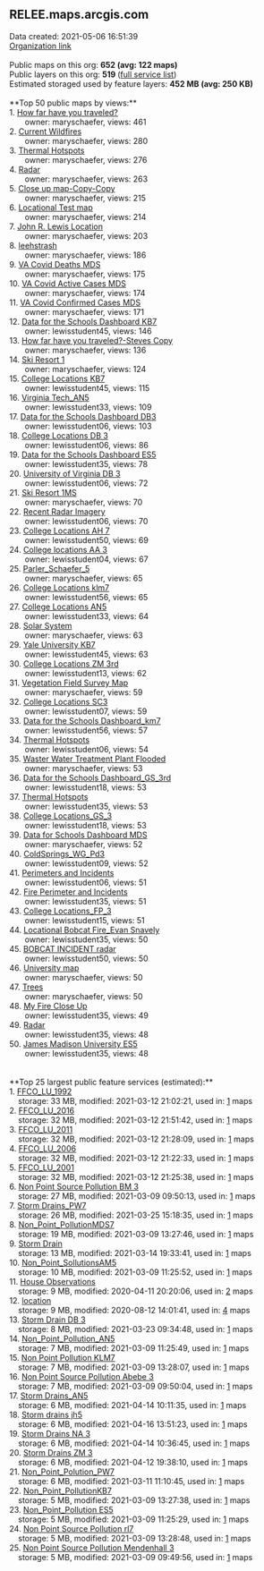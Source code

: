 <h2>RELEE.maps.arcgis.com</h2> Data created: 2021-05-06 16:51:39 <br /><a target='new' href='https://RELEE.maps.arcgis.com'>Organization link</a><br /><br />Public maps on this org: <b>652 (avg: 122 maps)</b><br />Public layers on this org: <b>519 </b>(<a target='new' href='https://services.arcgis.com/1M7rzE2cxInTcq5H/ArcGIS/rest/services'>full service list</a>)<br />Estimated storaged used by feature layers: <b>452 MB (avg: 250 KB)</b><br /><br />**Top 50 public maps by views:**<br />  1. <a target='new' href='https://www.arcgis.com/home/item.html?id=64422785306d4d7fbea73e0520550910'>How far have you traveled?</a> <br />  &nbsp;&nbsp;&nbsp;&nbsp; &nbsp;&nbsp;owner: maryschaefer, views: 461<br />  2. <a target='new' href='https://www.arcgis.com/home/item.html?id=4c74d46410d74703a266129a8ed3a966'>Current Wildfires</a> <br />  &nbsp;&nbsp;&nbsp;&nbsp; &nbsp;&nbsp;owner: maryschaefer, views: 280<br />  3. <a target='new' href='https://www.arcgis.com/home/item.html?id=4510ecd2030c4b5e8bb4544223a3d73c'>Thermal Hotspots</a> <br />  &nbsp;&nbsp;&nbsp;&nbsp; &nbsp;&nbsp;owner: maryschaefer, views: 276<br />  4. <a target='new' href='https://www.arcgis.com/home/item.html?id=f016f6eee0c44f5a9cf48306f6f8fd61'>Radar</a> <br />  &nbsp;&nbsp;&nbsp;&nbsp; &nbsp;&nbsp;owner: maryschaefer, views: 263<br />  5. <a target='new' href='https://www.arcgis.com/home/item.html?id=1cde0142a8f64025aef1cf8d1a278950'>Close up map-Copy-Copy</a> <br />  &nbsp;&nbsp;&nbsp;&nbsp; &nbsp;&nbsp;owner: maryschaefer, views: 215<br />  6. <a target='new' href='https://www.arcgis.com/home/item.html?id=513534cc33934ca4b7b714e798a7a390'>Locational Test map</a> <br />  &nbsp;&nbsp;&nbsp;&nbsp; &nbsp;&nbsp;owner: maryschaefer, views: 214<br />  7. <a target='new' href='https://www.arcgis.com/home/item.html?id=6af3b202929a414db9ebed5536f305e9'>John R. Lewis Location</a> <br />  &nbsp;&nbsp;&nbsp;&nbsp; &nbsp;&nbsp;owner: maryschaefer, views: 203<br />  8. <a target='new' href='https://www.arcgis.com/home/item.html?id=46b4d098bb0f450db512d3b7d40b6587'>leehstrash</a> <br />  &nbsp;&nbsp;&nbsp;&nbsp; &nbsp;&nbsp;owner: maryschaefer, views: 186<br />  9. <a target='new' href='https://www.arcgis.com/home/item.html?id=e8e5ae1482b548898b1a80c844666002'>VA Covid Deaths MDS</a> <br />  &nbsp;&nbsp;&nbsp;&nbsp; &nbsp;&nbsp;owner: maryschaefer, views: 175<br />  10. <a target='new' href='https://www.arcgis.com/home/item.html?id=37b40b2efb4948408847d8c5b276dd7d'>VA Covid Active Cases MDS</a> <br />  &nbsp;&nbsp;&nbsp;&nbsp; &nbsp;&nbsp;owner: maryschaefer, views: 174<br />  11. <a target='new' href='https://www.arcgis.com/home/item.html?id=c45a4428e49146e9a26d515c330649c9'>VA Covid Confirmed Cases MDS</a> <br />  &nbsp;&nbsp;&nbsp;&nbsp; &nbsp;&nbsp;owner: maryschaefer, views: 171<br />  12. <a target='new' href='https://www.arcgis.com/home/item.html?id=f6653dbe60374bf88c57d8559656b2a1'>Data for the Schools Dashboard KB7</a> <br />  &nbsp;&nbsp;&nbsp;&nbsp; &nbsp;&nbsp;owner: lewisstudent45, views: 146<br />  13. <a target='new' href='https://www.arcgis.com/home/item.html?id=927c5976ef67455a8a46f6a238595fbb'>How far have you traveled?-Steves Copy</a> <br />  &nbsp;&nbsp;&nbsp;&nbsp; &nbsp;&nbsp;owner: maryschaefer, views: 136<br />  14. <a target='new' href='https://www.arcgis.com/home/item.html?id=5da06f4696bd443f8abbce09dcfbc7c1'>Ski Resort 1</a> <br />  &nbsp;&nbsp;&nbsp;&nbsp; &nbsp;&nbsp;owner: maryschaefer, views: 124<br />  15. <a target='new' href='https://www.arcgis.com/home/item.html?id=b8501778570845f488f92bd905b7e4ab'>College Locations KB7</a> <br />  &nbsp;&nbsp;&nbsp;&nbsp; &nbsp;&nbsp;owner: lewisstudent45, views: 115<br />  16. <a target='new' href='https://www.arcgis.com/home/item.html?id=66466f8f6acc450cbb8e6c2e8cdc95a7'>Virginia Tech_AN5</a> <br />  &nbsp;&nbsp;&nbsp;&nbsp; &nbsp;&nbsp;owner: lewisstudent33, views: 109<br />  17. <a target='new' href='https://www.arcgis.com/home/item.html?id=138ea4d62a89464f905d12c67994a7e5'>Data for the Schools Dashboard DB3</a> <br />  &nbsp;&nbsp;&nbsp;&nbsp; &nbsp;&nbsp;owner: lewisstudent06, views: 103<br />  18. <a target='new' href='https://www.arcgis.com/home/item.html?id=7d76108ffa8e4686981befdaecb4ca27'>College Locations DB 3</a> <br />  &nbsp;&nbsp;&nbsp;&nbsp; &nbsp;&nbsp;owner: lewisstudent06, views: 86<br />  19. <a target='new' href='https://www.arcgis.com/home/item.html?id=a47245818ac842deb0b22ce7b12e8b62'>Data for the Schools Dashboard ES5</a> <br />  &nbsp;&nbsp;&nbsp;&nbsp; &nbsp;&nbsp;owner: lewisstudent35, views: 78<br />  20. <a target='new' href='https://www.arcgis.com/home/item.html?id=6aeaccf7830844d0b2a6333a6e257ee0'>University of Virginia DB 3</a> <br />  &nbsp;&nbsp;&nbsp;&nbsp; &nbsp;&nbsp;owner: lewisstudent06, views: 72<br />  21. <a target='new' href='https://www.arcgis.com/home/item.html?id=f84a037c16d84ff9ba4a41775a0e2121'>Ski Resort 1MS</a> <br />  &nbsp;&nbsp;&nbsp;&nbsp; &nbsp;&nbsp;owner: maryschaefer, views: 70<br />  22. <a target='new' href='https://www.arcgis.com/home/item.html?id=51949e8a059f437a9208fb8388dedb54'>Recent Radar Imagery</a> <br />  &nbsp;&nbsp;&nbsp;&nbsp; &nbsp;&nbsp;owner: lewisstudent06, views: 70<br />  23. <a target='new' href='https://www.arcgis.com/home/item.html?id=13754d5298134250b31d69d8cb22107b'>College Locations AH 7</a> <br />  &nbsp;&nbsp;&nbsp;&nbsp; &nbsp;&nbsp;owner: lewisstudent50, views: 69<br />  24. <a target='new' href='https://www.arcgis.com/home/item.html?id=64f9a8f73f9248f7bc839066cf488555'>College locations AA 3</a> <br />  &nbsp;&nbsp;&nbsp;&nbsp; &nbsp;&nbsp;owner: lewisstudent04, views: 67<br />  25. <a target='new' href='https://www.arcgis.com/home/item.html?id=4a7ddb8bcd104a71a516bed14e51fbfb'>Parler_Schaefer_5</a> <br />  &nbsp;&nbsp;&nbsp;&nbsp; &nbsp;&nbsp;owner: maryschaefer, views: 65<br />  26. <a target='new' href='https://www.arcgis.com/home/item.html?id=27013bb290c848c2acee34efca1ecfd4'>College Locations klm7</a> <br />  &nbsp;&nbsp;&nbsp;&nbsp; &nbsp;&nbsp;owner: lewisstudent56, views: 65<br />  27. <a target='new' href='https://www.arcgis.com/home/item.html?id=2d204f7479a74df1aadcfa8227e54132'>College Locations AN5</a> <br />  &nbsp;&nbsp;&nbsp;&nbsp; &nbsp;&nbsp;owner: lewisstudent33, views: 64<br />  28. <a target='new' href='https://www.arcgis.com/home/item.html?id=5934b24fc80a4623a7c26d0d024a8c72'>Solar System</a> <br />  &nbsp;&nbsp;&nbsp;&nbsp; &nbsp;&nbsp;owner: maryschaefer, views: 63<br />  29. <a target='new' href='https://www.arcgis.com/home/item.html?id=8d59d800a1034b06aae1134bf30d84c1'>Yale University KB7</a> <br />  &nbsp;&nbsp;&nbsp;&nbsp; &nbsp;&nbsp;owner: lewisstudent45, views: 63<br />  30. <a target='new' href='https://www.arcgis.com/home/item.html?id=0bc0dfc92b7d476b85ab2f4e9d829a8e'>College Locations ZM 3rd</a> <br />  &nbsp;&nbsp;&nbsp;&nbsp; &nbsp;&nbsp;owner: lewisstudent13, views: 62<br />  31. <a target='new' href='https://www.arcgis.com/home/item.html?id=0d6a050d8dee4a5bbfa62c814df72a2c'>Vegetation Field Survey Map</a> <br />  &nbsp;&nbsp;&nbsp;&nbsp; &nbsp;&nbsp;owner: maryschaefer, views: 59<br />  32. <a target='new' href='https://www.arcgis.com/home/item.html?id=980dd20126534887bf0824bbb2628f8a'>College Locations SC3</a> <br />  &nbsp;&nbsp;&nbsp;&nbsp; &nbsp;&nbsp;owner: lewisstudent07, views: 59<br />  33. <a target='new' href='https://www.arcgis.com/home/item.html?id=90f9f963025c49618f43ab53cd933ceb'>Data for the Schools Dashboard_km7</a> <br />  &nbsp;&nbsp;&nbsp;&nbsp; &nbsp;&nbsp;owner: lewisstudent56, views: 57<br />  34. <a target='new' href='https://www.arcgis.com/home/item.html?id=44f54855de6f47188e96041d06bf6f8f'>Thermal Hotspots</a> <br />  &nbsp;&nbsp;&nbsp;&nbsp; &nbsp;&nbsp;owner: lewisstudent06, views: 54<br />  35. <a target='new' href='https://www.arcgis.com/home/item.html?id=dde6a9ee6e5f4cea9d341685091768f6'>Waster Water Treatment Plant Flooded</a> <br />  &nbsp;&nbsp;&nbsp;&nbsp; &nbsp;&nbsp;owner: maryschaefer, views: 53<br />  36. <a target='new' href='https://www.arcgis.com/home/item.html?id=718b185f75ef42a8b153bd973fb2b8c6'>Data for the Schools Dashboard_GS_3rd</a> <br />  &nbsp;&nbsp;&nbsp;&nbsp; &nbsp;&nbsp;owner: lewisstudent18, views: 53<br />  37. <a target='new' href='https://www.arcgis.com/home/item.html?id=55971d7e1cff453fbece2f3b17ee5d43'>Thermal Hotspots</a> <br />  &nbsp;&nbsp;&nbsp;&nbsp; &nbsp;&nbsp;owner: lewisstudent35, views: 53<br />  38. <a target='new' href='https://www.arcgis.com/home/item.html?id=edc0d284b0064baeae7a6c845ab4b716'>College Locations_GS_3</a> <br />  &nbsp;&nbsp;&nbsp;&nbsp; &nbsp;&nbsp;owner: lewisstudent18, views: 53<br />  39. <a target='new' href='https://www.arcgis.com/home/item.html?id=64984221269746eea358a686d34b0e2a'>Data for Schools Dashboard MDS</a> <br />  &nbsp;&nbsp;&nbsp;&nbsp; &nbsp;&nbsp;owner: maryschaefer, views: 52<br />  40. <a target='new' href='https://www.arcgis.com/home/item.html?id=5151ef62eacc482a8671a8e0fca796ec'>ColdSprings_WG_Pd3</a> <br />  &nbsp;&nbsp;&nbsp;&nbsp; &nbsp;&nbsp;owner: lewisstudent09, views: 52<br />  41. <a target='new' href='https://www.arcgis.com/home/item.html?id=e3db4a886b364a41a3154dda5abee353'>Perimeters and Incidents</a> <br />  &nbsp;&nbsp;&nbsp;&nbsp; &nbsp;&nbsp;owner: lewisstudent06, views: 51<br />  42. <a target='new' href='https://www.arcgis.com/home/item.html?id=28a16c49bb0d49d2831429e6d56be9f2'>Fire Perimeter and Incidents</a> <br />  &nbsp;&nbsp;&nbsp;&nbsp; &nbsp;&nbsp;owner: lewisstudent35, views: 51<br />  43. <a target='new' href='https://www.arcgis.com/home/item.html?id=71ff6659048a48a29ad6ab09c3b3a470'>College Locations_FP_3</a> <br />  &nbsp;&nbsp;&nbsp;&nbsp; &nbsp;&nbsp;owner: lewisstudent15, views: 51<br />  44. <a target='new' href='https://www.arcgis.com/home/item.html?id=0affa110d2e745e8bec71e30c4b92cde'>Locational Bobcat Fire_Evan Snavely</a> <br />  &nbsp;&nbsp;&nbsp;&nbsp; &nbsp;&nbsp;owner: lewisstudent35, views: 50<br />  45. <a target='new' href='https://www.arcgis.com/home/item.html?id=0a0d1ee89c944606b9fe3d996e89cbe7'>BOBCAT INCIDENT radar</a> <br />  &nbsp;&nbsp;&nbsp;&nbsp; &nbsp;&nbsp;owner: lewisstudent50, views: 50<br />  46. <a target='new' href='https://www.arcgis.com/home/item.html?id=f127713640ee4372bf88e408e958ad9e'>University map</a> <br />  &nbsp;&nbsp;&nbsp;&nbsp; &nbsp;&nbsp;owner: maryschaefer, views: 50<br />  47. <a target='new' href='https://www.arcgis.com/home/item.html?id=1cb07b8c67b14d848e1f0604a7d5a124'>Trees</a> <br />  &nbsp;&nbsp;&nbsp;&nbsp; &nbsp;&nbsp;owner: maryschaefer, views: 50<br />  48. <a target='new' href='https://www.arcgis.com/home/item.html?id=d7c527ee1a574590afda404bb41aba61'>My Fire Close Up</a> <br />  &nbsp;&nbsp;&nbsp;&nbsp; &nbsp;&nbsp;owner: lewisstudent35, views: 49<br />  49. <a target='new' href='https://www.arcgis.com/home/item.html?id=95ba84e5f1af4995932c8664e3acc7bd'>Radar</a> <br />  &nbsp;&nbsp;&nbsp;&nbsp; &nbsp;&nbsp;owner: lewisstudent35, views: 48<br />  50. <a target='new' href='https://www.arcgis.com/home/item.html?id=c3db9057768144d69558709a003bae97'>James Madison University ES5</a> <br />  &nbsp;&nbsp;&nbsp;&nbsp; &nbsp;&nbsp;owner: lewisstudent35, views: 48<br /><br /><br />**Top 25 largest public feature services (estimated):**<br /> 1. <a target='new' href='https://www.arcgis.com/home/item.html?id=fa4cc7e10e3d41bd9238b8c9b2b23801'>FFCO_LU_1992</a><br /> &nbsp;&nbsp;&nbsp;&nbsp;storage: 33 MB, modified: 2021-03-12 21:02:21,  used in: <a target='new' href='https://ed-ind-tb.s3-us-west-1.amazonaws.com/ADI/fa4cc7e10e3d41bd9238b8c9b2b23801.html'> 1</a> maps<br /> 2. <a target='new' href='https://www.arcgis.com/home/item.html?id=b7d0f3c11a8442ed8b2c4b176ca52c0b'>FFCO_LU_2016</a><br /> &nbsp;&nbsp;&nbsp;&nbsp;storage: 32 MB, modified: 2021-03-12 21:51:42,  used in: <a target='new' href='https://ed-ind-tb.s3-us-west-1.amazonaws.com/ADI/b7d0f3c11a8442ed8b2c4b176ca52c0b.html'> 1</a> maps<br /> 3. <a target='new' href='https://www.arcgis.com/home/item.html?id=d7b4f9e2090f4a15ba9484fb3675c304'>FFCO_LU_2011</a><br /> &nbsp;&nbsp;&nbsp;&nbsp;storage: 32 MB, modified: 2021-03-12 21:28:09,  used in: <a target='new' href='https://ed-ind-tb.s3-us-west-1.amazonaws.com/ADI/d7b4f9e2090f4a15ba9484fb3675c304.html'> 1</a> maps<br /> 4. <a target='new' href='https://www.arcgis.com/home/item.html?id=5f6e28e362a54a96a5ff42907470ecb1'>FFCO_LU_2006</a><br /> &nbsp;&nbsp;&nbsp;&nbsp;storage: 32 MB, modified: 2021-03-12 21:22:33,  used in: <a target='new' href='https://ed-ind-tb.s3-us-west-1.amazonaws.com/ADI/5f6e28e362a54a96a5ff42907470ecb1.html'> 1</a> maps<br /> 5. <a target='new' href='https://www.arcgis.com/home/item.html?id=0e771338be824e9e9bcce5e8afdf538b'>FFCO_LU_2001</a><br /> &nbsp;&nbsp;&nbsp;&nbsp;storage: 32 MB, modified: 2021-03-12 21:25:38,  used in: <a target='new' href='https://ed-ind-tb.s3-us-west-1.amazonaws.com/ADI/0e771338be824e9e9bcce5e8afdf538b.html'> 1</a> maps<br /> 6. <a target='new' href='https://www.arcgis.com/home/item.html?id=cd0b69eab1524f0f94541ab6c9be03c8'>Non Point Source Pollution BM 3</a><br /> &nbsp;&nbsp;&nbsp;&nbsp;storage: 27 MB, modified: 2021-03-09 09:50:13,  used in: <a target='new' href='https://ed-ind-tb.s3-us-west-1.amazonaws.com/ADI/cd0b69eab1524f0f94541ab6c9be03c8.html'> 1</a> maps<br /> 7. <a target='new' href='https://www.arcgis.com/home/item.html?id=8a5cd70e89e74760bf28792171f4bc4c'>Storm Drains_PW7</a><br /> &nbsp;&nbsp;&nbsp;&nbsp;storage: 26 MB, modified: 2021-03-25 15:18:35,  used in: <a target='new' href='https://ed-ind-tb.s3-us-west-1.amazonaws.com/ADI/8a5cd70e89e74760bf28792171f4bc4c.html'> 1</a> maps<br /> 8. <a target='new' href='https://www.arcgis.com/home/item.html?id=899fb383356f41af9885b3ccd0e1f246'>Non_Point_PollutionMDS7</a><br /> &nbsp;&nbsp;&nbsp;&nbsp;storage: 19 MB, modified: 2021-03-09 13:27:46,  used in: <a target='new' href='https://ed-ind-tb.s3-us-west-1.amazonaws.com/ADI/899fb383356f41af9885b3ccd0e1f246.html'> 1</a> maps<br /> 9. <a target='new' href='https://www.arcgis.com/home/item.html?id=8c4c4f9d294149a986f9b9cc5c5e9dc5'>Storm Drain</a><br /> &nbsp;&nbsp;&nbsp;&nbsp;storage: 13 MB, modified: 2021-03-14 19:33:41,  used in: <a target='new' href='https://ed-ind-tb.s3-us-west-1.amazonaws.com/ADI/8c4c4f9d294149a986f9b9cc5c5e9dc5.html'> 1</a> maps<br /> 10. <a target='new' href='https://www.arcgis.com/home/item.html?id=2e04dc1fbd8c4e0c981404733b81491d'>Non_Point_SollutionsAM5</a><br /> &nbsp;&nbsp;&nbsp;&nbsp;storage: 10 MB, modified: 2021-03-09 11:25:52,  used in: <a target='new' href='https://ed-ind-tb.s3-us-west-1.amazonaws.com/ADI/2e04dc1fbd8c4e0c981404733b81491d.html'> 1</a> maps<br /> 11. <a target='new' href='https://www.arcgis.com/home/item.html?id=11c43431c1d746c996b82f6bc4e6b49b'>House Observations</a><br /> &nbsp;&nbsp;&nbsp;&nbsp;storage: 9 MB, modified: 2020-04-11 20:20:06,  used in: <a target='new' href='https://ed-ind-tb.s3-us-west-1.amazonaws.com/ADI/11c43431c1d746c996b82f6bc4e6b49b.html'> 2</a> maps<br /> 12. <a target='new' href='https://www.arcgis.com/home/item.html?id=344196abbc48443da1e979148dc6aa0e'>location</a><br /> &nbsp;&nbsp;&nbsp;&nbsp;storage: 9 MB, modified: 2020-08-12 14:01:41,  used in: <a target='new' href='https://ed-ind-tb.s3-us-west-1.amazonaws.com/ADI/344196abbc48443da1e979148dc6aa0e.html'> 4</a> maps<br /> 13. <a target='new' href='https://www.arcgis.com/home/item.html?id=8f1e5a9b07f8414dac06e2b5276e6a05'>Storm Drain DB 3</a><br /> &nbsp;&nbsp;&nbsp;&nbsp;storage: 8 MB, modified: 2021-03-23 09:34:48,  used in: <a target='new' href='https://ed-ind-tb.s3-us-west-1.amazonaws.com/ADI/8f1e5a9b07f8414dac06e2b5276e6a05.html'> 1</a> maps<br /> 14. <a target='new' href='https://www.arcgis.com/home/item.html?id=c253135c2174403ea01d955c56628a7c'>Non_Point_Pollution_AN5</a><br /> &nbsp;&nbsp;&nbsp;&nbsp;storage: 7 MB, modified: 2021-03-09 11:25:49,  used in: <a target='new' href='https://ed-ind-tb.s3-us-west-1.amazonaws.com/ADI/c253135c2174403ea01d955c56628a7c.html'> 1</a> maps<br /> 15. <a target='new' href='https://www.arcgis.com/home/item.html?id=14b6ac19feeb43428f98d38989e1d945'>Non Point Pollution KLM7</a><br /> &nbsp;&nbsp;&nbsp;&nbsp;storage: 7 MB, modified: 2021-03-09 13:28:07,  used in: <a target='new' href='https://ed-ind-tb.s3-us-west-1.amazonaws.com/ADI/14b6ac19feeb43428f98d38989e1d945.html'> 1</a> maps<br /> 16. <a target='new' href='https://www.arcgis.com/home/item.html?id=46261ebea6f14ddf82c4a639618fabe8'>Non Point Source Pollution Abebe 3</a><br /> &nbsp;&nbsp;&nbsp;&nbsp;storage: 7 MB, modified: 2021-03-09 09:50:04,  used in: <a target='new' href='https://ed-ind-tb.s3-us-west-1.amazonaws.com/ADI/46261ebea6f14ddf82c4a639618fabe8.html'> 1</a> maps<br /> 17. <a target='new' href='https://www.arcgis.com/home/item.html?id=8069eef5a0ad4e22b770ae0803fae331'>Storm Drains_AN5</a><br /> &nbsp;&nbsp;&nbsp;&nbsp;storage: 6 MB, modified: 2021-04-14 10:11:35,  used in: <a target='new' href='https://ed-ind-tb.s3-us-west-1.amazonaws.com/ADI/8069eef5a0ad4e22b770ae0803fae331.html'> 1</a> maps<br /> 18. <a target='new' href='https://www.arcgis.com/home/item.html?id=ab9aa34fdd7a4c4980c1ab57937f4b6e'>Storm drains jh5</a><br /> &nbsp;&nbsp;&nbsp;&nbsp;storage: 6 MB, modified: 2021-04-16 13:51:23,  used in: <a target='new' href='https://ed-ind-tb.s3-us-west-1.amazonaws.com/ADI/ab9aa34fdd7a4c4980c1ab57937f4b6e.html'> 1</a> maps<br /> 19. <a target='new' href='https://www.arcgis.com/home/item.html?id=a8cec2367c26423587f23616183783bf'>Storm Drains NA 3</a><br /> &nbsp;&nbsp;&nbsp;&nbsp;storage: 6 MB, modified: 2021-04-14 10:36:45,  used in: <a target='new' href='https://ed-ind-tb.s3-us-west-1.amazonaws.com/ADI/a8cec2367c26423587f23616183783bf.html'> 1</a> maps<br /> 20. <a target='new' href='https://www.arcgis.com/home/item.html?id=1c4d8a1930724137aa689df17fa8e8a8'>Storm Drains ZM 3</a><br /> &nbsp;&nbsp;&nbsp;&nbsp;storage: 6 MB, modified: 2021-04-12 19:38:10,  used in: <a target='new' href='https://ed-ind-tb.s3-us-west-1.amazonaws.com/ADI/1c4d8a1930724137aa689df17fa8e8a8.html'> 1</a> maps<br /> 21. <a target='new' href='https://www.arcgis.com/home/item.html?id=c23a59ba9b9042c9bd66f9cae9426f7a'>Non_Point_Polution_PW7</a><br /> &nbsp;&nbsp;&nbsp;&nbsp;storage: 6 MB, modified: 2021-03-11 11:10:45,  used in: <a target='new' href='https://ed-ind-tb.s3-us-west-1.amazonaws.com/ADI/c23a59ba9b9042c9bd66f9cae9426f7a.html'> 1</a> maps<br /> 22. <a target='new' href='https://www.arcgis.com/home/item.html?id=7cb926498d1242489880a63da3b1fd06'>Non_Point_PollutionKB7</a><br /> &nbsp;&nbsp;&nbsp;&nbsp;storage: 5 MB, modified: 2021-03-09 13:27:38,  used in: <a target='new' href='https://ed-ind-tb.s3-us-west-1.amazonaws.com/ADI/7cb926498d1242489880a63da3b1fd06.html'> 1</a> maps<br /> 23. <a target='new' href='https://www.arcgis.com/home/item.html?id=43ac910bde0144869b7347eb7ab03018'>Non_Point_Pollution ES5</a><br /> &nbsp;&nbsp;&nbsp;&nbsp;storage: 5 MB, modified: 2021-03-09 11:25:29,  used in: <a target='new' href='https://ed-ind-tb.s3-us-west-1.amazonaws.com/ADI/43ac910bde0144869b7347eb7ab03018.html'> 1</a> maps<br /> 24. <a target='new' href='https://www.arcgis.com/home/item.html?id=3cde2c8ef15d401abf89ce42cd72d62a'>Non Point Source Pollution rl7</a><br /> &nbsp;&nbsp;&nbsp;&nbsp;storage: 5 MB, modified: 2021-03-09 13:28:48,  used in: <a target='new' href='https://ed-ind-tb.s3-us-west-1.amazonaws.com/ADI/3cde2c8ef15d401abf89ce42cd72d62a.html'> 1</a> maps<br /> 25. <a target='new' href='https://www.arcgis.com/home/item.html?id=76a83ec94ba04286ba02915c3d2ad0cd'>Non Point Source Pollution Mendenhall 3</a><br /> &nbsp;&nbsp;&nbsp;&nbsp;storage: 5 MB, modified: 2021-03-09 09:49:56,  used in: <a target='new' href='https://ed-ind-tb.s3-us-west-1.amazonaws.com/ADI/76a83ec94ba04286ba02915c3d2ad0cd.html'> 1</a> maps<br />